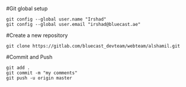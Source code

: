 #Git global setup
```
git config --global user.name "Irshad"
git config --global user.email "irshad@bluecast.ae"
```

#Create a new repository
```
git clone https://gitlab.com/bluecast_devteam/webteam/alshamil.git
```

#Commit and Push
```
git add .
git commit -m "my comments"
git push -u origin master
```